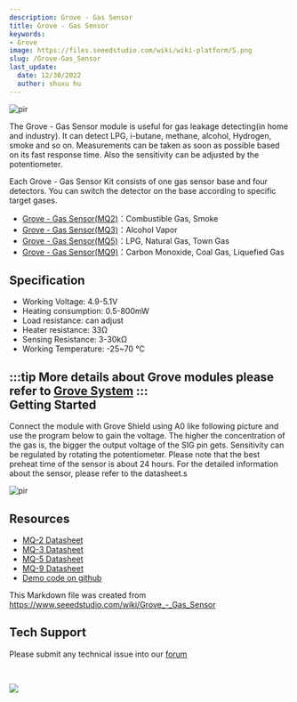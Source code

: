 ```yaml
---
description: Grove - Gas Sensor
title: Grove - Gas Sensor 
keywords:
- Grove
image: https://files.seeedstudio.com/wiki/wiki-platform/S.png
slug: /Grove-Gas_Sensor
last_update:
  date: 12/30/2022
  author: shuxu hu
---
```


 <p style={{textAlign: 'center'}}><img src="https://files.seeedstudio.com/wiki/Grove-Gas_Sensor/img/Twig-Gas_Sensor.bmp" alt="pir" width={600} height="auto" /></p>

The Grove - Gas Sensor module is useful for gas leakage detecting(in home and industry). It can detect LPG, i-butane, methane, alcohol, Hydrogen, smoke and so on. Measurements can be taken as soon as possible based on its fast response time. Also the sensitivity can be adjusted by the potentiometer.

Each Grove - Gas Sensor Kit consists of one gas sensor base and four detectors. You can switch the detector on the base according to specific target gases.

-   [Grove - Gas Sensor(MQ2)](/Grove-Gas_Sensor-MQ2)：Combustible Gas, Smoke
-   [Grove - Gas Sensor(MQ3)](/Grove-Gas_Sensor-MQ3)：Alcohol Vapor
-   [Grove - Gas Sensor(MQ5)](/Grove-Gas_Sensor-MQ5)：LPG, Natural Gas, Town Gas
-   [Grove - Gas Sensor(MQ9)](/Grove-Gas_Sensor-MQ9)：Carbon Monoxide, Coal Gas, Liquefied Gas

Specification
-------------

-   Working Voltage: 4.9-5.1V
-   Heating consumption: 0.5-800mW
-   Load resistance: can adjust
-   Heater resistance: 33Ω
-   Sensing Resistance: 3-30kΩ
-   Working Temperature: -25~70 ℃

:::tip
    More details about Grove modules please refer to [Grove System](https://wiki.seeedstudio.com/Grove_System/)
:::   
Getting Started
-------------

Connect the module with Grove Shield using A0 like following picture and use the program below to gain the voltage. The higher the concentration of the gas is, the bigger the output voltage of the SIG pin gets. Sensitivity can be regulated by rotating the potentiometer. Please note that the best preheat time of the sensor is about 24 hours. For the detailed information about the sensor, please refer to the datasheet.s


<p style={{textAlign: 'center'}}><img src="https://files.seeedstudio.com/wiki/Grove-Gas_Sensor/img/Read_Gas_Sensor_data.jpg" alt="pir" width={600} height="auto" /></p>

 Resources
---------

-   [MQ-2 Datasheet](https://files.seeedstudio.com/wiki/Grove-Gas_Sensor/res/MQ-2.pdf)
-   [MQ-3 Datasheet](https://files.seeedstudio.com/wiki/Grove-Gas_Sensor/res/MQ-3.pdf)
-   [MQ-5 Datasheet](https://files.seeedstudio.com/wiki/Grove-Gas_Sensor/res/MQ-5.pdf)
-   [MQ-9 Datasheet](https://files.seeedstudio.com/wiki/Grove-Gas_Sensor/res/MQ-9.pdf)
-   [Demo code on github](https://github.com/Seeed-Studio/Grove_Gas_Sensor)


 This Markdown file was created from https://www.seeedstudio.com/wiki/Grove_-_Gas_Sensor 

## Tech Support

Please submit any technical issue into our [forum](https://forum.seeedstudio.com/)
<div>
  <br /><p style={{textAlign: 'center'}}><a href="https://www.seeedstudio.com/act-4.html?utm_source=wiki&utm_medium=wikibanner&utm_campaign=newproducts" target="_blank"><img src="https://files.seeedstudio.com/wiki/Wiki_Banner/new_product.jpg" /></a></p>
</div>